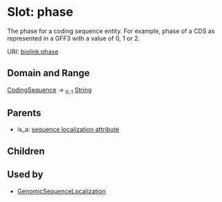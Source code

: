 
# Slot: phase


The phase for a coding sequence entity. For example, phase of a CDS as represented in a GFF3 with a value of 0, 1 or 2.

URI: [biolink:phase](https://w3id.org/biolink/vocab/phase)


## Domain and Range

[CodingSequence](CodingSequence.md) &#8594;  <sub>0..1</sub> [String](types/String.md)

## Parents

 *  is_a: [sequence localization attribute](sequence_localization_attribute.md)

## Children


## Used by

 * [GenomicSequenceLocalization](GenomicSequenceLocalization.md)
